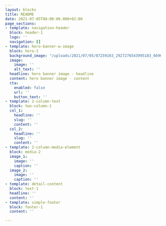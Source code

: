 ```yaml
---
layout: blocks
title: README
date: 2021-07-05T00:00:00.000+02:00
page_sections:
- template: navigation-header
  block: header-1
  logo: ''
  navigation: []
- template: hero-banner-w-image
  block: hero-2
  background_image: "/uploads/2021/07/05/87259103_2927276543995183_6696173916513107968_n.jpg"
  image:
    image: ''
    alt_text: ''
  headline: hero banner image - headline
  content: hero banner image - content
  cta:
    enabled: false
    url: ''
    button_text: ''
- template: 2-column-text
  block: two-column-1
  col_1:
    headline: ''
    slug: ''
    content: ''
  col_2:
    headline: ''
    slug: ''
    content: ''
- template: 2-column-media-element
  block: media-2
  image_1:
    image: ''
    caption: ''
  image_2:
    image: ''
    caption: ''
- template: detail-content
  block: text-1
  headline: ''
  content: ''
- template: simple-footer
  block: footer-1
  content: ''

---
```

